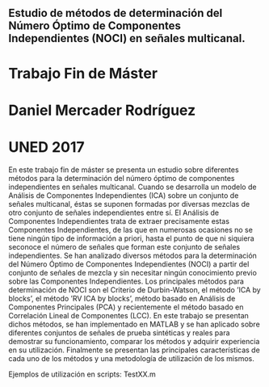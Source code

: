 ## Estudio de métodos de determinación del Número Óptimo de Componentes Independientes (NOCI) en señales multicanal.
# Trabajo Fin de Máster
# Daniel Mercader Rodríguez
# UNED 2017

En este trabajo fin de máster se presenta un estudio sobre diferentes métodos para la determinación del número óptimo de componentes independientes en señales multicanal.
Cuando se desarrolla un modelo de Análisis de Componentes Independientes (ICA) sobre un conjunto de señales multicanal, éstas se suponen formadas por diversas mezclas de otro conjunto de señales independientes entre sí. El Análisis de Componentes Independientes trata de extraer precisamente estas Componentes Independientes, de las que en numerosas ocasiones no se tiene ningún tipo de información a priori, hasta el punto de que ni siquiera seconoce el número de señales que forman este conjunto de señales independientes. Se han analizado diversos métodos para la determinación del Número Óptimo de Componentes Independientes (NOCI) a partir del conjunto de señales de mezcla y sin necesitar ningún conocimiento previo sobre las Componentes Independientes. Los principales métodos para determinación de NOCI son el Criterio de Durbin-Watson, el método ’ICA by blocks’, el método ’RV ICA by blocks’, método basado en Análisis de Componentes Principales (PCA) y recientemente el método basado en Correlación Lineal de Componentes (LCC).
En este trabajo se presentan dichos métodos, se han implementado en MATLAB y se han aplicado sobre diferentes conjuntos de señales de prueba sintéticas y reales para demostrar su funcionamiento, comparar los métodos y adquirir experiencia en su utilización. Finalmente se presentan las principales características de cada uno de los métodos y una metodología de utilización de los mismos.

Ejemplos de utilización en scripts: TestXX.m
